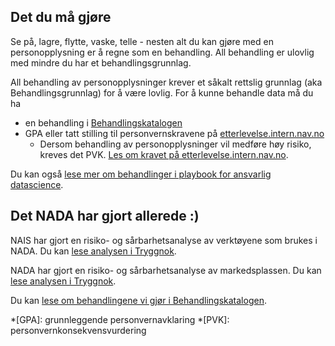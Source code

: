 
## Det du må gjøre

Se på, lagre, flytte, vaske, telle - nesten alt du kan gjøre med en personopplysning er å regne som en behandling. All behandling er ulovlig med mindre du har et behandlingsgrunnlag.

All behandling av personopplysninger krever et såkalt rettslig grunnlag (aka Behandlingsgrunnlag) for å være lovlig.
For å kunne behandle data må du ha

- en behandling i [Behandlingskatalogen](https://behandlingskatalog.nais.adeo.no)
- GPA eller tatt stilling til personvernskravene på [etterlevelse.intern.nav.no](https://etterlevelse.intern.nav.no/)
    - Dersom behandling av personopplysninger vil medføre høy risiko, kreves det PVK.
    [Les om kravet på etterlevelse.intern.nav.no](https://etterlevelse.intern.nav.no/krav/114/1).

Du kan også [lese mer om behandlinger i playbook for ansvarlig datascience](https://laughing-guacamole-242227e5.pages.github.io/notebooks/p2_Privacy_IntroGPA.html).

## Det NADA har gjort allerede :)

NAIS har gjort en risiko- og sårbarhetsanalyse av verktøyene som brukes i NADA.
Du kan [lese analysen i Tryggnok](https://apps.powerapps.com/play/e/default-62366534-1ec3-4962-8869-9b5535279d0b/a/f8517640-ea01-46e2-9c09-be6b05013566?ID=607).

NADA har gjort en risiko- og sårbarhetsanalyse av markedsplassen.
Du kan [lese analysen i Tryggnok](https://apps.powerapps.com/play/e/default-62366534-1ec3-4962-8869-9b5535279d0b/a/f8517640-ea01-46e2-9c09-be6b05013566?ID=1005).

Du kan [lese om behandlingene vi gjør i Behandlingskatalogen](https://behandlingskatalog.nais.adeo.no/process/team/3f85cdce-1257-4862-8ce3-3aec9b576df0/18089de7-829d-47e3-868b-53d4e5f251da).


*[GPA]: grunnleggende personvernavklaring
*[PVK]: personvernkonsekvensvurdering
